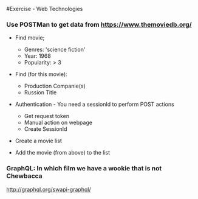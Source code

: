 #Exercise - Web Technologies

### Use POSTMan to get data from https://www.themoviedb.org/

- Find movie;
	- Genres: 'science fiction'
	- Year: 1968
	- Popularity: > 3
- Find (for this movie):
    - Production Companie(s)
    - Russion Title

- Authentication - You need a sessionId to perform POST actions
    + Get request token
    + Manual action on webpage
    + Create SessionId
- Create a movie list
- Add the movie (from above) to the list

### GraphQL: In which film we have a wookie that is not Chewbacca

http://graphql.org/swapi-graphql/

